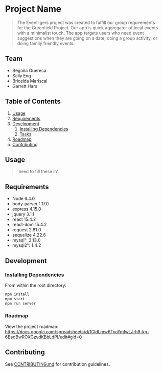 # Project Name

> The Event-gers project was created to fulfill our group requirements
for the Greenfield Project. Our app is quick aggregator of local events
with a minimalist touch. The app targets users who
need event suggestions when they are going on a date,
doing a group activity, or doing family friendly events.

## Team

  - Begoña Guereca
  - Sally Eng
  - Briceida Mariscal
  - Garrett Hara

## Table of Contents

1. [Usage](#Usage)
1. [Requirements](#requirements)
1. [Development](#development)
    1. [Installing Dependencies](#installing-dependencies)
    1. [Tasks](#tasks)
1. [Roadmap](#roadmap)
1. [Contributing](#contributing)

## Usage

>'need to fill these in'

## Requirements

- Node 6.4.0
- body-parser 1.17.0
- express  4.15.0
- jquery 3.1.1
- react 15.4.2
- react-dom 15.4.2
- request 2.81.0
- sequelize 4.22.6
- mysql": 2.13.0
- mysql2": 1.4.2

## Development

### Installing Dependencies

From within the root directory:

```sh
npm install
npm start
npm run server
```

### Roadmap

View the project roadmap: https://docs.google.com/spreadsheets/d/1CIdLmw6TvoYmIwLJrh9-kp-6BsdBwROXGzvdKBbLdPI/edit#gid=0


## Contributing

See [CONTRIBUTING.md](CONTRIBUTING.md) for contribution guidelines.
